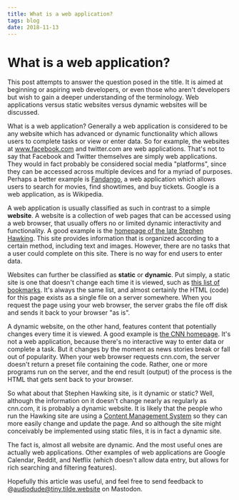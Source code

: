 ```yaml
---
title: What is a web application?
tags: blog
date: 2018-11-13
---
```

# What is a web application?

This post attempts to answer the question posed in the title. It is aimed at beginning or aspiring web developers, or even those who aren't developers but wish to gain a deeper understanding of the terminology. Web applications versus static websites versus dynamic websites will be discussed.

What is a web application? Generally a web application is considered to be any website which has advanced or dynamic functionality which allows users to complete tasks or view or enter data. So for example, the websites at www.facebook.com and twitter.com are web applications. That's not to say that Facebook and Twitter themselves are simply web applications. They would in fact probably be considered social media "platforms", since they can be accessed across multiple devices and for a myriad of purposes. Perhaps a better example is [Fandango](https://www.fandango.com/), a web application which allows users to search for movies, find showtimes, and buy tickets. Google is a web application, as is Wikipedia.

A web application is usually classified as such in contrast to a simple **website**. A website is a collection of web pages that can be accessed using a web browser, that usually offers no or limited dynamic interactivity and functionality. A good example is the [homepage of the late Stephen Hawking](http://www.hawking.org.uk). This site provides information that is organized according to a certain method, including text and images. However, there are no tasks that a user could complete on this site. There is no way for end users to enter data.

Websites can further be classified as **static** or **dynamic**. Put simply, a static site is one that doesn't change each time it is viewed, such as [this list of bookmarks](http://web.mit.edu/hoffmann/www/bookmarks.html). It's always the same list, and almost certainly the HTML (code) for this page exists as a single file on a server somewhere. When you request the page using your web browser, the server grabs the file off disk and sends it back to your browser "as is".

A dynamic website, on the other hand, features content that potentially changes every time it is viewed. A good example is [the CNN homepage](https://www.cnn.com/). It's not a web application, because there's no interactive way to enter data or complete a task. But it changes by the moment as news stories break or fall out of popularity. When your web browser requests cnn.com, the server doesn't return a preset file containing the code. Rather, one or more programs run on the server, and the end result (output) of the process is the HTML that gets sent back to your browser.

So what about that Stephen Hawking site, is it dynamic or static? Well, although the information on it doesn't change nearly as regularly as cnn.com, it is probably a dynamic website. It is likely that the people who run the Hawking site are using a [Content Management System](https://en.wikipedia.org/wiki/Content_management_system) so they can more easily change and update the page. And so although the site might conceivably be implemented using static files, it is in fact a dynamic site.

The fact is, almost all website are dynamic. And the most useful ones are actually web applications. Other examples of web applications are Google Calendar, Reddit, and Netflix (which doesn't allow data entry, but allows for rich searching and filtering features).

Hopefully this article was useful, and feel free to send feedback to @audiodude@tiny.tilde.website on Mastodon.